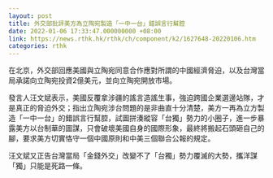 ```yaml
---
layout: post
title: 外交部批評美方為立陶宛製造「一中一台」錯誤言行幫腔
date: 2022-01-06 17:33:47.000000000 +08:00
link: https://news.rthk.hk/rthk/ch/component/k2/1627648-20220106.htm
categories: rthk
---
```


在北京，外交部回應美國與立陶宛同意合作應對所謂的中國經濟脅迫，以及台灣當局承諾向立陶宛投資2億美元，並向立陶宛開放市場。

發言人汪文斌表示，美國反覆拿涉疆的謠言造謠生事，強迫跨國企業選邊站隊，才是真正的脅迫外交；指出立陶宛涉台問題的是非曲直十分清楚，美方一再為立方製造「一中一台」的錯誤言行幫腔，試圖拼湊縱容「台獨」勢力的小圈子，進一步暴露美方以台制華的圖謀，只會破壞美國自身的國際形象，最終將搬起石頭砸自己的腳，要求美方切實恪守一個中國原則和中美三個聯合公報的規定。

汪文斌又正告台灣當局「金錢外交」改變不了「台獨」勢力覆滅的大勢，攜洋謀「獨」只能是死路一條。
